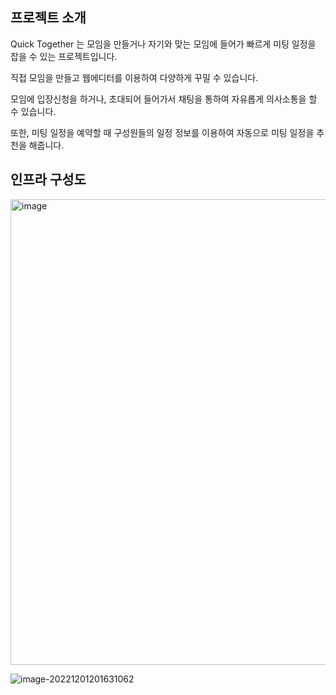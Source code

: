 
## 프로젝트 소개
Quick Together 는 모임을 만들거나 자기와 맞는 모임에 들어가 빠르게 미팅 일정을 잡을 수 있는 프로젝트입니다.

직접 모임을 만들고 웹에디터를 이용하여 다양하게 꾸밀 수 있습니다.

모임에 입장신청을 하거나, 초대되어 들어가서 채팅을 통하여 자유롭게 의사소통을 할 수 있습니다.

또한, 미팅 일정을 예약할 때 구성원들의 일정 정보를 이용하여 자동으로 미팅 일정을 추천을 해줍니다.


## 인프라 구성도
<img width="745" alt="image" src="https://user-images.githubusercontent.com/41093183/231686691-5fdb947b-716c-46fa-b6e4-70ceffa29a8c.png">









![image-20221201201631062](/Users/sewon/Library/Application%20Support/typora-user-images/image-20221201201631062.png)

